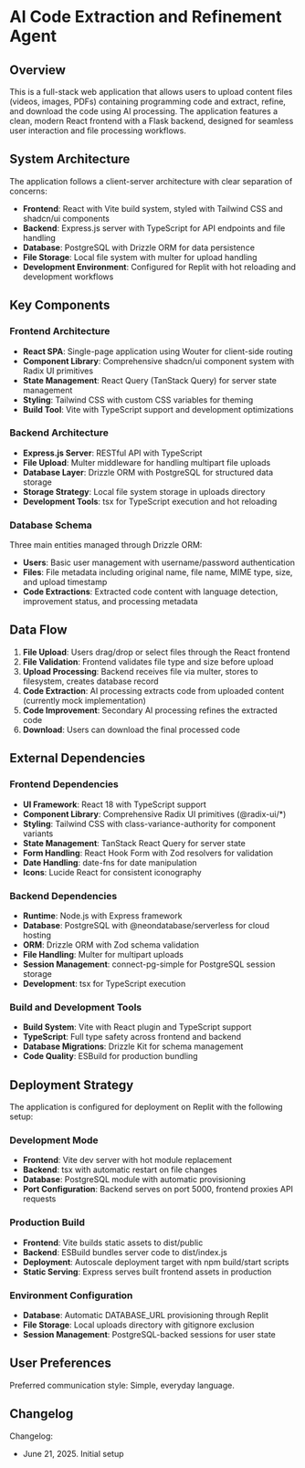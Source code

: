# AI Code Extraction and Refinement Agent

## Overview

This is a full-stack web application that allows users to upload content files (videos, images, PDFs) containing programming code and extract, refine, and download the code using AI processing. The application features a clean, modern React frontend with a Flask backend, designed for seamless user interaction and file processing workflows.

## System Architecture

The application follows a client-server architecture with clear separation of concerns:

- **Frontend**: React with Vite build system, styled with Tailwind CSS and shadcn/ui components
- **Backend**: Express.js server with TypeScript for API endpoints and file handling
- **Database**: PostgreSQL with Drizzle ORM for data persistence
- **File Storage**: Local file system with multer for upload handling
- **Development Environment**: Configured for Replit with hot reloading and development workflows

## Key Components

### Frontend Architecture
- **React SPA**: Single-page application using Wouter for client-side routing
- **Component Library**: Comprehensive shadcn/ui component system with Radix UI primitives
- **State Management**: React Query (TanStack Query) for server state management
- **Styling**: Tailwind CSS with custom CSS variables for theming
- **Build Tool**: Vite with TypeScript support and development optimizations

### Backend Architecture
- **Express.js Server**: RESTful API with TypeScript
- **File Upload**: Multer middleware for handling multipart file uploads
- **Database Layer**: Drizzle ORM with PostgreSQL for structured data storage
- **Storage Strategy**: Local file system storage in uploads directory
- **Development Tools**: tsx for TypeScript execution and hot reloading

### Database Schema
Three main entities managed through Drizzle ORM:
- **Users**: Basic user management with username/password authentication
- **Files**: File metadata including original name, file name, MIME type, size, and upload timestamp
- **Code Extractions**: Extracted code content with language detection, improvement status, and processing metadata

## Data Flow

1. **File Upload**: Users drag/drop or select files through the React frontend
2. **File Validation**: Frontend validates file type and size before upload
3. **Upload Processing**: Backend receives file via multer, stores to filesystem, creates database record
4. **Code Extraction**: AI processing extracts code from uploaded content (currently mock implementation)
5. **Code Improvement**: Secondary AI processing refines the extracted code
6. **Download**: Users can download the final processed code

## External Dependencies

### Frontend Dependencies
- **UI Framework**: React 18 with TypeScript support
- **Component Library**: Comprehensive Radix UI primitives (@radix-ui/*)
- **Styling**: Tailwind CSS with class-variance-authority for component variants
- **State Management**: TanStack React Query for server state
- **Form Handling**: React Hook Form with Zod resolvers for validation
- **Date Handling**: date-fns for date manipulation
- **Icons**: Lucide React for consistent iconography

### Backend Dependencies
- **Runtime**: Node.js with Express framework
- **Database**: PostgreSQL with @neondatabase/serverless for cloud hosting
- **ORM**: Drizzle ORM with Zod schema validation
- **File Handling**: Multer for multipart uploads
- **Session Management**: connect-pg-simple for PostgreSQL session storage
- **Development**: tsx for TypeScript execution

### Build and Development Tools
- **Build System**: Vite with React plugin and TypeScript support
- **TypeScript**: Full type safety across frontend and backend
- **Database Migrations**: Drizzle Kit for schema management
- **Code Quality**: ESBuild for production bundling

## Deployment Strategy

The application is configured for deployment on Replit with the following setup:

### Development Mode
- **Frontend**: Vite dev server with hot module replacement
- **Backend**: tsx with automatic restart on file changes
- **Database**: PostgreSQL module with automatic provisioning
- **Port Configuration**: Backend serves on port 5000, frontend proxies API requests

### Production Build
- **Frontend**: Vite builds static assets to dist/public
- **Backend**: ESBuild bundles server code to dist/index.js
- **Deployment**: Autoscale deployment target with npm build/start scripts
- **Static Serving**: Express serves built frontend assets in production

### Environment Configuration
- **Database**: Automatic DATABASE_URL provisioning through Replit
- **File Storage**: Local uploads directory with gitignore exclusion
- **Session Management**: PostgreSQL-backed sessions for user state

## User Preferences

Preferred communication style: Simple, everyday language.

## Changelog

Changelog:
- June 21, 2025. Initial setup
